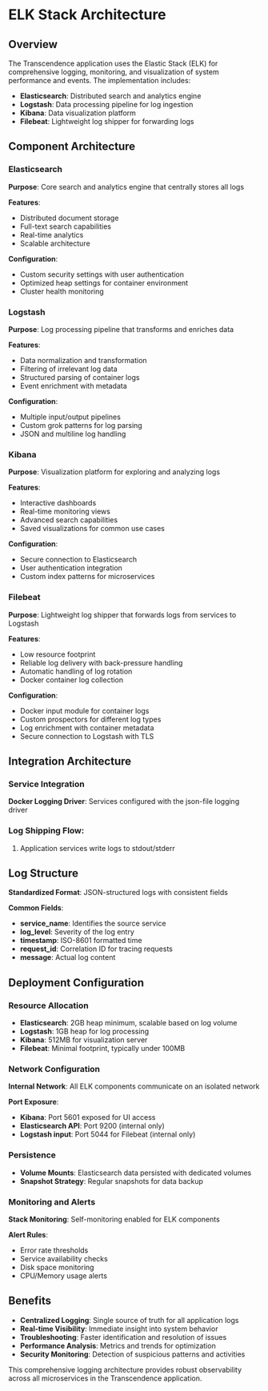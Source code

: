 # ELK Stack Architecture

## Overview
The Transcendence application uses the Elastic Stack (ELK) for comprehensive logging, monitoring, and visualization of system performance and events. The implementation includes:

- **Elasticsearch**: Distributed search and analytics engine
- **Logstash**: Data processing pipeline for log ingestion
- **Kibana**: Data visualization platform
- **Filebeat**: Lightweight log shipper for forwarding logs

## Component Architecture

### Elasticsearch
**Purpose**: Core search and analytics engine that centrally stores all logs

**Features**:
- Distributed document storage
- Full-text search capabilities
- Real-time analytics
- Scalable architecture

**Configuration**:
- Custom security settings with user authentication
- Optimized heap settings for container environment
- Cluster health monitoring

### Logstash
**Purpose**: Log processing pipeline that transforms and enriches data

**Features**:
- Data normalization and transformation
- Filtering of irrelevant log data
- Structured parsing of container logs
- Event enrichment with metadata

**Configuration**:
- Multiple input/output pipelines
- Custom grok patterns for log parsing
- JSON and multiline log handling

### Kibana
**Purpose**: Visualization platform for exploring and analyzing logs

**Features**:
- Interactive dashboards
- Real-time monitoring views
- Advanced search capabilities
- Saved visualizations for common use cases

**Configuration**:
- Secure connection to Elasticsearch
- User authentication integration
- Custom index patterns for microservices

### Filebeat
**Purpose**: Lightweight log shipper that forwards logs from services to Logstash

**Features**:
- Low resource footprint
- Reliable log delivery with back-pressure handling
- Automatic handling of log rotation
- Docker container log collection

**Configuration**:
- Docker input module for container logs
- Custom prospectors for different log types
- Log enrichment with container metadata
- Secure connection to Logstash with TLS

## Integration Architecture

### Service Integration
**Docker Logging Driver**: Services configured with the json-file logging driver

### Log Shipping Flow:
1. Application services write logs to stdout/stderr
## Log Structure
**Standardized Format**: JSON-structured logs with consistent fields

**Common Fields**:
- **service_name**: Identifies the source service
- **log_level**: Severity of the log entry
- **timestamp**: ISO-8601 formatted time
- **request_id**: Correlation ID for tracing requests
- **message**: Actual log content

## Deployment Configuration

### Resource Allocation
- **Elasticsearch**: 2GB heap minimum, scalable based on log volume
- **Logstash**: 1GB heap for log processing
- **Kibana**: 512MB for visualization server
- **Filebeat**: Minimal footprint, typically under 100MB

### Network Configuration
**Internal Network**: All ELK components communicate on an isolated network

**Port Exposure**:
- **Kibana**: Port 5601 exposed for UI access
- **Elasticsearch API**: Port 9200 (internal only)
- **Logstash input**: Port 5044 for Filebeat (internal only)

### Persistence
- **Volume Mounts**: Elasticsearch data persisted with dedicated volumes
- **Snapshot Strategy**: Regular snapshots for data backup

### Monitoring and Alerts
**Stack Monitoring**: Self-monitoring enabled for ELK components

**Alert Rules**:
- Error rate thresholds
- Service availability checks
- Disk space monitoring
- CPU/Memory usage alerts

## Benefits
- **Centralized Logging**: Single source of truth for all application logs
- **Real-time Visibility**: Immediate insight into system behavior
- **Troubleshooting**: Faster identification and resolution of issues
- **Performance Analysis**: Metrics and trends for optimization
- **Security Monitoring**: Detection of suspicious patterns and activities

This comprehensive logging architecture provides robust observability across all microservices in the Transcendence application.